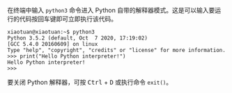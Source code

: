 在终端中输入 `python3` 命令进入 Python 自带的解释器模式。这是可以输入要运行的代码按回车键即可立即执行该代码。

```console
xiaotuan@xiaotuan:~$ python3
Python 3.5.2 (default, Oct  7 2020, 17:19:02) 
[GCC 5.4.0 20160609] on linux
Type "help", "copyright", "credits" or "license" for more information.
>>> print("Hello Python interpreter!")
Hello Python interpreter!
>>> 
```

要关闭 Python 解释器，可按 <kbd>Ctrl</kbd> + <kbd>D</kbd> 或执行命令 `exit()`。